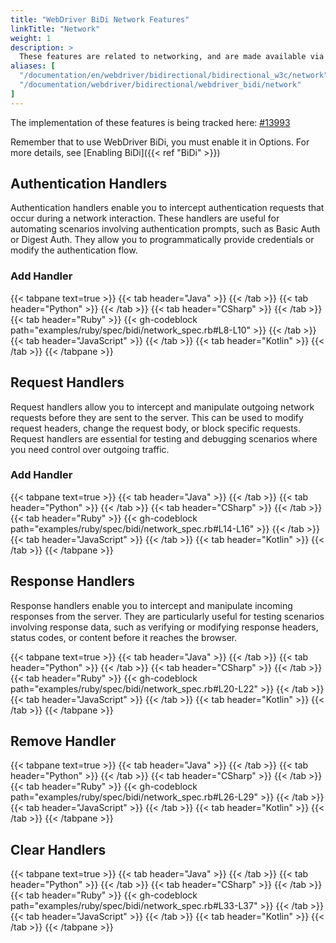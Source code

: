 ```yaml
---
title: "WebDriver BiDi Network Features"
linkTitle: "Network"
weight: 1
description: >
  These features are related to networking, and are made available via a "network" namespace.
aliases: [
  "/documentation/en/webdriver/bidirectional/bidirectional_w3c/network",
  "/documentation/webdriver/bidirectional/webdriver_bidi/network"
]
---
```


The implementation of these features is being tracked here: [#13993](https://github.com/SeleniumHQ/selenium/issues/13993)

Remember that to use WebDriver BiDi, you must enable it in Options.
For more details, see [Enabling BiDi]({{< ref "BiDi" >}})

## Authentication Handlers

Authentication handlers enable you to intercept authentication requests that occur during a network interaction.
These handlers are useful for automating scenarios involving authentication prompts, such as Basic Auth or Digest Auth.
They allow you to programmatically provide credentials or modify the authentication flow.

### Add Handler

{{< tabpane text=true >}}
{{< tab header="Java" >}}
{{< /tab >}}
{{< tab header="Python" >}}
{{< /tab >}}
{{< tab header="CSharp" >}}
{{< /tab >}}
{{< tab header="Ruby" >}}
{{< gh-codeblock path="examples/ruby/spec/bidi/network_spec.rb#L8-L10" >}}
{{< /tab >}}
{{< tab header="JavaScript" >}}
{{< /tab >}}
{{< tab header="Kotlin" >}}
{{< /tab >}}
{{< /tabpane >}}

## Request Handlers

Request handlers allow you to intercept and manipulate outgoing network requests before they are sent to the server.
This can be used to modify request headers, change the request body, or block specific requests.
Request handlers are essential for testing and debugging scenarios where you need control over outgoing traffic.

### Add Handler

{{< tabpane text=true >}}
{{< tab header="Java" >}}
{{< /tab >}}
{{< tab header="Python" >}}
{{< /tab >}}
{{< tab header="CSharp" >}}
{{< /tab >}}
{{< tab header="Ruby" >}}
{{< gh-codeblock path="examples/ruby/spec/bidi/network_spec.rb#L14-L16" >}}
{{< /tab >}}
{{< tab header="JavaScript" >}}
{{< /tab >}}
{{< tab header="Kotlin" >}}
{{< /tab >}}
{{< /tabpane >}}

## Response Handlers

Response handlers enable you to intercept and manipulate incoming responses from the server.
They are particularly useful for testing scenarios involving response data, such as verifying or modifying response headers, status codes, or content before it reaches the browser.

{{< tabpane text=true >}}
{{< tab header="Java" >}}
{{< /tab >}}
{{< tab header="Python" >}}
{{< /tab >}}
{{< tab header="CSharp" >}}
{{< /tab >}}
{{< tab header="Ruby" >}}
{{< gh-codeblock path="examples/ruby/spec/bidi/network_spec.rb#L20-L22" >}}
{{< /tab >}}
{{< tab header="JavaScript" >}}
{{< /tab >}}
{{< tab header="Kotlin" >}}
{{< /tab >}}
{{< /tabpane >}}

## Remove Handler

{{< tabpane text=true >}}
{{< tab header="Java" >}}
{{< /tab >}}
{{< tab header="Python" >}}
{{< /tab >}}
{{< tab header="CSharp" >}}
{{< /tab >}}
{{< tab header="Ruby" >}}
{{< gh-codeblock path="examples/ruby/spec/bidi/network_spec.rb#L26-L29" >}}
{{< /tab >}}
{{< tab header="JavaScript" >}}
{{< /tab >}}
{{< tab header="Kotlin" >}}
{{< /tab >}}
{{< /tabpane >}}

## Clear Handlers

{{< tabpane text=true >}}
{{< tab header="Java" >}}
{{< /tab >}}
{{< tab header="Python" >}}
{{< /tab >}}
{{< tab header="CSharp" >}}
{{< /tab >}}
{{< tab header="Ruby" >}}
{{< gh-codeblock path="examples/ruby/spec/bidi/network_spec.rb#L33-L37" >}}
{{< /tab >}}
{{< tab header="JavaScript" >}}
{{< /tab >}}
{{< tab header="Kotlin" >}}
{{< /tab >}}
{{< /tabpane >}}
